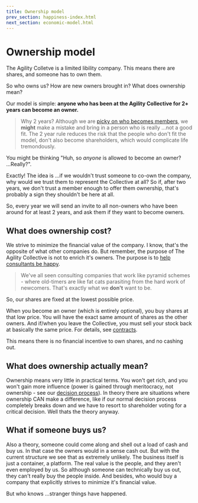 ```yaml
---
title: Ownership model
prev_section: happiness-index.html
next_section: economic-model.html
---
```


Ownership model
===============

The Agility Colletve is a limited libility company. This means there are shares, and someone has to own them.

So who owns us? How are new owners brought in? What does ownership mean?

Our model is simple: **anyone who has been at the Agility Collective for 2+ years can become an owner.**

> Why 2 years? Although we are [picky on who becomes members](recruiting.html), we **might** make a mistake and bring in a person who is really ...not a good fit. The 2 year rule reduces the risk that the people who don't fit the model, don't also become shareholders, which would complicate life tremondously.

You might be thinking "Huh, so *anyone* is allowed to become an owner? ...Really?".

Exactly! The idea is ...if we wouldn't trust someone to co-own the company, why would we trust them to represent the Collective at all? So if, after two years, we don't trust a member enough to offer them ownership, that's probably a sign they shouldn't be here at all. 

So, every year we will send an invite to all non-owners who have been around for at least 2 years, and ask them if they want to become owners.

What does ownership cost?
-------------------------

We strive to minimize the financial value of the company. I know, that's the opposite of what other companies do. But remember, the purpose of The Agility Collective is not to enrich it's owners. The purpose is to [help consultants be happy](what-is-theagilitycollective.html).

> We've all seen consulting companies that work like pyramid schemes - where old-timers are like fat cats parasiting from the hard work of newcomers. That's exactly what we **don't** want to be.

So, our shares are fixed at the lowest possible price. 

When you become an owner (which is entirely optional), you buy shares at that low price. You will have the exact same amount of shares as the other owners. And if/when you leave the Collective, you must sell your stock back at basically the same price. For details, see [contracts](contracts.html).

This means there is no financial incentive to own shares, and no cashing out.

What does ownership actually mean?
----------------------------------

Ownership means very little in practical terms. You won't get rich, and you won't gain more influence (power is gained through meritocracy, not ownership - see our [decision process](decisions.html)). In theory there are situations where ownership CAN make a difference, like if our normal decision process completely breaks down and we have to resort to shareholder voting for a critical decision. Well thats the theory anyway.


What if someone buys us?
---------------------------

Also a theory, someone could come along and shell out a load of cash and buy us. In that case the owners would in a sense cash out. But with the current structure we see that as extremely unlikely. The business itself is just a container, a platform. The real value is the people, and they aren't even employed by us. So although someone can technically buy us out, they can't really buy the people inside. And besides, who would buy a company that explicitly strives to minimize it's financial value.

But who knows ...stranger things have happened.
